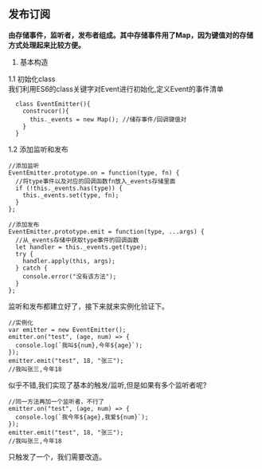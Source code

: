 ## 发布订阅
**由存储事件，监听者，发布者组成。其中存储事件用了Map，因为键值对的存储方式处理起来比较方便。**

1. 基本构造  

1.1 初始化class  
我们利用ES6的class关键字对Event进行初始化,定义Event的事件清单

```
  class EventEmitter(){
    construcor(){
      this._events = new Map(); //储存事件/回调键值对
    }
  }
```

1.2 添加监听和发布

```
//添加监听
EventEmitter.prototype.on = function(type, fn) {
  //将type事件以及对应的回调函数fn放入_events存储里面
  if (!this._events.has(type)) {
    this._events.set(type, fn);
  }
};

//添加发布
EventEmitter.prototype.emit = function(type, ...args) {
  //从_events存储中获取type事件的回调函数
  let handler = this._events.get(type);
  try {
    handler.apply(this, args);
  } catch {
    console.error("没有该方法");
  }
};

```
  
监听和发布都建立好了，接下来就来实例化验证下。
```
//实例化
var emitter = new EventEmitter();
emitter.on("test", (age, num) => {
  console.log(`我叫${num},今年${age}`);
});
emitter.emit("test", 18, "张三");
//我叫张三,今年18
```

似乎不错,我们实现了基本的触发/监听,但是如果有多个监听者呢?

```
//同一方法再加一个监听者，不行了
emitter.on("test", (age, num) => {
  console.log(`我今年${age},我爱${num}`);
});
emitter.emit("test", 18, "张三");
//我叫张三,今年18
```  

只触发了一个，我们需要改造。






